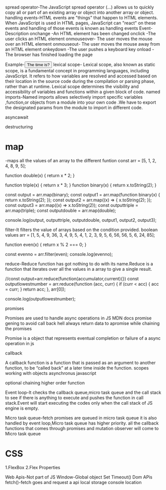spread operator-The JavaScript spread operator (...) allows us to quickly copy all or part of an existing array or object into another array or object.
handling events-HTML events are "things" that happen to HTML elements.
When JavaScript is used in HTML pages, JavaScript can "react" on these events and handling of those events is known as handling events
Event- Description
onchange -An HTML element has been changed
onclick -The user clicks an HTML element
onmouseover- The user moves the mouse over an HTML element
onmouseout- The user moves the mouse away from an HTML element
onkeydown -The user pushes a keyboard key
onload -The browser has finished loading the page

Example-<button onclick="displayDate()">The time is?</button>
lexical scope-
Lexical scope, also known as static scope, is a fundamental concept in programming languages, including JavaScript. It refers to how variables are resolved and accessed based on their location in the source code during the compilation or parsing phase, rather than at runtime. Lexical scope determines the visibility and accessibility of variables and functions within a given block of code.
named imports-Named imports allows selectively import specific variables ,function,or objects from a module into your own code .We have to export the designated params from the module to import in different code.

asyncawait

destructuring

<h1>map</h1>-maps all the values of an array to the different funtion
const arr = [5, 1, 2, 4, 8, 9, 5];

function double(x) {
return x \* 2;
}

function triple(x) {
return x \* 3;
}
function binary(x) {
return x.toString(2);
}

const output = arr.map(binary);
const output1 = arr.map(function binary(x) {
return x.toString(2);
});
const output2 = arr.map((x) => {
x.toString(2);
});
const output3 = arr.map((x) => x.toString(2));
const outputtriple = arr.map(triple);
const outputdouble = arr.map(double);

console.log(output, outputtriple, outputdouble, output1, output2, output3);

filter-It filters the value of arrays based on the condition provided. boolean values
arr = [1, 5, 4, 9, 36, 3, 4, 9, 5, 4, 1, 2, 3, 9, 5, 6, 56, 56, 5, 6, 24, 85];

function even(x) {
return x % 2 === 0;
}

const evenno = arr.filter(even);
console.log(evenno);

reduce-Reduce function has got nothing to do with its name.Reduce is a function that iterates over all the values in a array to give a single result.

//const output=arr.reduce(function(accumulator,current){})
const outputlowestnumber = arr.reduce(function (acc, curr) {
if (curr < acc) {
acc = curr;
}
return acc;
}, arr[0]);

console.log(outputlowestnumber);

promises

Promises are used to handle async operations in JS MDN docs
promise gening to avoid call back hell
always return data to apromise while chaining the promises

Promise is a object that represents eventual completion or failure of a async operation in js

callback

A callback function is a function that is passed as an argument to another function, to be “called back” at a later time inside the function.
scopes
working with objects
asynchronus javascript

optional chaining
higher order function

Event loop-It checks the callback queue,micro task queue and the call stack to see if there is anything to execute and pushes the function in call stack.Event will start executing the codes only when the call stack of JS engine is empty.

Micro task queue-fetch promises are queued in micro task queue it is also handled by event loop,Micro task queue has higher priority. all the callback functions that comes through promises and mutation observer will come to Micro task queue

<h1>CSS</h1>
1.FlexBox
2.Flex Properties

Web Apis-Not part of JS Window-Global object
Set Timeout()
Dom APis
fetch()-fetch goes and request a api
local storage
console
location
